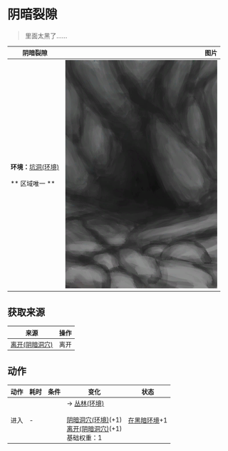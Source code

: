 # 阴暗裂隙  
> 里面太黑了……  
  
  阴暗裂隙  |   图片   
 ----  |  ----:   
 **环境：**[坑洞(环境)](Env_HighlandHole.md)<br><br>** 区域唯一 **  |  ![](Sprite/CaveEntrance.png)   
  
## 获取来源  
来源  |  操作  
----  |  ----  
[离开(阴暗洞穴)](DarkChamberExit.md)  |  离开  
## 动作  
动作  |  耗时  |  条件  |  变化  |  状态  
----  |  ----  |  ----  |  ----  |  ----  
进入<br>  |  -  |    |  → [丛林(环境)](Env_Jungle.md)<br><br>[阴暗洞穴(环境)](Env_DarkChamber.md)(+1)<br>[离开(阴暗洞穴)](DarkChamberExit.md)(+1)<br>基础权重：1<br>  |  [在黑暗环境](InDarkPlace.md)+1  
